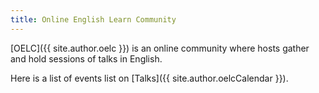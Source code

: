 ```yaml
---
title: Online English Learn Community
---
```


[OELC]({{ site.author.oelc }}) is an online community where hosts gather and
hold sessions of talks in English. 

Here is a list of events list on [Talks]({{ site.author.oelcCalendar }}).
